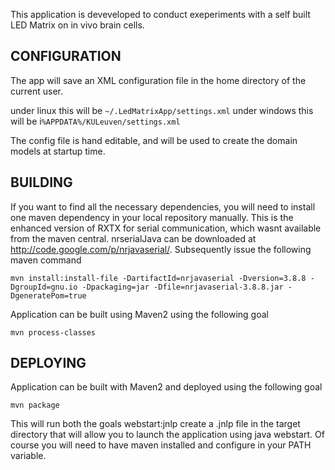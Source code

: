 This application is deveveloped to conduct exeperiments with a self built LED Matrix on in vivo brain cells.

CONFIGURATION
-------------

The app will save an XML configuration file in the home directory of the current user.

under linux this will be `~/.LedMatrixApp/settings.xml`
under windows this will be i`%APPDATA%/KULeuven/settings.xml`

The config file is hand editable, and will be used to create the domain models at startup time.

BUILDING
--------

If you want to find all the necessary dependencies, you will need to install one maven dependency in your local repository manually. 
This is the enhanced version of RXTX for serial communication, which wasnt available from the maven central. 
nrserialJava can be downloaded at http://code.google.com/p/nrjavaserial/. Subsequently issue the following maven command

    mvn install:install-file -DartifactId=nrjavaserial -Dversion=3.8.8 -DgroupId=gnu.io -Dpackaging=jar -Dfile=nrjavaserial-3.8.8.jar -DgeneratePom=true

Application can be built using Maven2 using the following goal

    mvn process-classes

DEPLOYING
---------

Application can be built with Maven2 and deployed using the following goal

    mvn package

This will run both the goals webstart:jnlp create a .jnlp file in the target directory that will allow you to launch the application using java webstart. 
Of course you will need to have maven installed and configure in your PATH variable.
